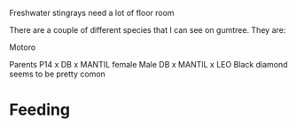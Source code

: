 Freshwater stingrays need a lot of floor room

There are a couple of different species that I can see on gumtree. They are:

Motoro

Parents P14 x DB x MANTIL female
Male DB x MANTIL x LEO
 Black diamond seems to be pretty comon

# Feeding

